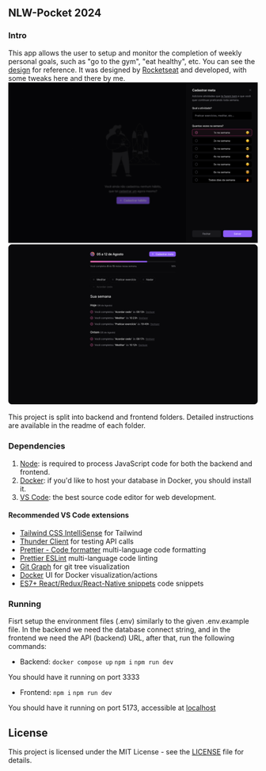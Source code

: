 ## NLW-Pocket 2024

### Intro

This app allows the user to setup and monitor the completion of weekly personal goals, such as "go to the gym", "eat healthy", etc. You can see the [design](<https://www.figma.com/design/rgwQTqaSQyFPn2RZDHG1Pw/NLW-Pocket-JS-%E2%80%A2-in.orbit-(Community)>) for reference. It was designed by [Rocketseat](https://www.rocketseat.com.br/) and developed, with some tweaks here and there by me.
![Main page](screenshot1.png)
![Weekly Goals](screenshot2.png)

This project is split into backend and frontend folders. Detailed instructions are available in the readme of each folder.

### Dependencies

1. [Node](https://nodejs.org/en): is required to process JavaScript code for both the backend and frontend.
2. [Docker](https://www.docker.com/): if you'd like to host your database in Docker, you should install it.
3. [VS Code](https://code.visualstudio.com/): the best source code editor for web development.

#### Recommended VS Code extensions

- [Tailwind CSS IntelliSense](https://marketplace.visualstudio.com/items?itemName=bradlc.vscode-tailwindcss) for Tailwind
- [Thunder Client](https://marketplace.visualstudio.com/items?itemName=rangav.vscode-thunder-client) for testing API calls
- [Prettier - Code formatter](https://marketplace.visualstudio.com/items?itemName=esbenp.prettier-vscode) multi-language code formatting
- [Prettier ESLint](https://marketplace.visualstudio.com/items?itemName=rvest.vs-code-prettier-eslint) multi-language code linting
- [Git Graph](https://marketplace.visualstudio.com/items?itemName=mhutchie.git-graph) for git tree visualization
- [Docker](https://marketplace.visualstudio.com/items?itemName=ms-azuretools.vscode-docker) UI for Docker visualization/actions
- [ES7+ React/Redux/React-Native snippets](https://marketplace.visualstudio.com/items?itemName=dsznajder.es7-react-js-snippets) code snippets

### Running

Fisrt setup the environment files (.env) similarly to the given .env.example file. In the backend we need the database connect string, and in the frontend we need the API (backend) URL, after that, run the following commands:

- Backend:
  `docker compose up`
  `npm i`
  `npm run dev`

You should have it running on port 3333

- Frontend:
  `npm i`
  `npm run dev`

You should have it running on port 5173, accessible at [localhost](http://localhost:5173)

## License

This project is licensed under the MIT License - see the [LICENSE](./LICENSE.md) file for details.
